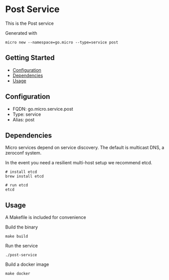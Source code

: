# Post Service

This is the Post service

Generated with

```
micro new --namespace=go.micro --type=service post
```

## Getting Started

- [Configuration](#configuration)
- [Dependencies](#dependencies)
- [Usage](#usage)

## Configuration

- FQDN: go.micro.service.post
- Type: service
- Alias: post

## Dependencies

Micro services depend on service discovery. The default is multicast DNS, a zeroconf system.

In the event you need a resilient multi-host setup we recommend etcd.

```
# install etcd
brew install etcd

# run etcd
etcd
```

## Usage

A Makefile is included for convenience

Build the binary

```
make build
```

Run the service
```
./post-service
```

Build a docker image
```
make docker
```